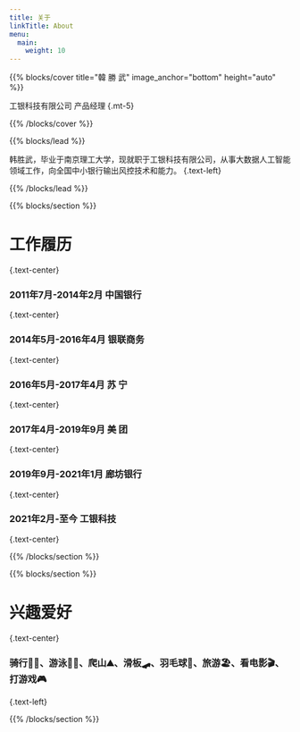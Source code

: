 ```yaml
---
title: 关于
linkTitle: About
menu:
  main:
    weight: 10
---
```


{{% blocks/cover title="韓  勝  武" image_anchor="bottom" height="auto" %}}

工银科技有限公司 产品经理
{.mt-5}

{{% /blocks/cover %}}

{{% blocks/lead %}}

韩胜武，毕业于南京理工大学，现就职于工银科技有限公司，从事大数据人工智能领域工作，向全国中小银行输出风控技术和能力。
{.text-left}

{{% /blocks/lead %}}

{{% blocks/section %}}

# 工作履历
{.text-center}

### 2011年7月-2014年2月 中国银行 
{.text-center}
### 2014年5月-2016年4月 银联商务
{.text-center}
### 2016年5月-2017年4月 苏          宁
{.text-center}
### 2017年4月-2019年9月 美          团
{.text-center}
### 2019年9月-2021年1月 廊坊银行
{.text-center}
### 2021年2月-至今               工银科技
{.text-center}

{{% /blocks/section %}}

{{% blocks/section %}}

# 兴趣爱好
{.text-center}

### 骑行🚴🏻、游泳🏊🏻、爬山⛰、滑板🛹、羽毛球🏸、旅游🏖、看电影🎬、打游戏🎮
{.text-left}

{{% /blocks/section %}}